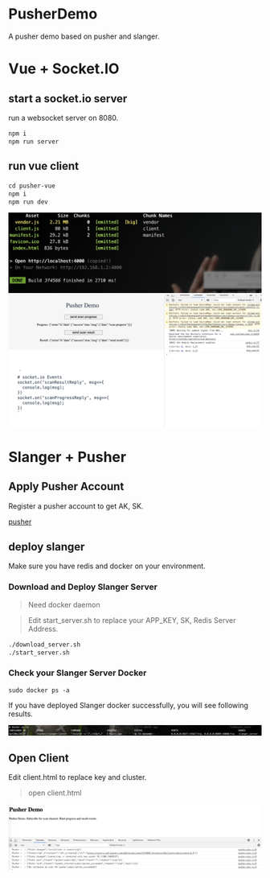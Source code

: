 # PusherDemo
A pusher demo based on pusher and slanger.


# Vue + Socket.IO
## start a socket.io server
run a websocket server on 8080.
```
npm i
npm run server
```

## run vue client
```
cd pusher-vue
npm i
npm run dev
```
![pusher-vue](images/pusher-vue.png)
![socket-msg](images/socket-msg.png)

# Slanger + Pusher
## Apply Pusher Account
Register a pusher account to get AK, SK.

[pusher](https://dashboard.pusher.com/)
## deploy slanger
Make sure you have redis and docker on your environment.
 ### Download and Deploy Slanger Server
 > Need docker daemon

 > Edit start_server.sh to replace your APP_KEY, SK, Redis Server Address.
 ```
 ./download_server.sh
 ./start_server.sh
 ```

 ### Check your Slanger Server Docker
 ```
 sudo docker ps -a
 ```
 If you have deployed Slanger docker successfully, you will see following results.
 
 ![slanger](images/slanger_demo.png)

## Open Client

Edit client.html to replace key and cluster.
> open client.html

![client](images/pusher_demo.png)

